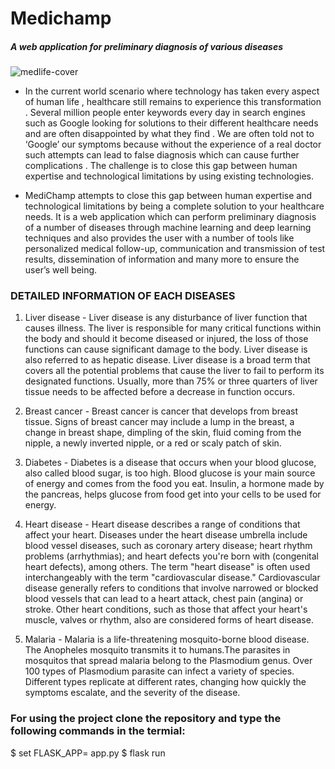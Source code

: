 # Medichamp
##### A web application for preliminary diagnosis of various diseases
![medlife-cover](https://user-images.githubusercontent.com/56245613/100550633-5315e780-32a1-11eb-920d-6a4a6f4ab256.png)


- In the current world scenario where technology has taken every aspect of human life , healthcare still remains to experience this transformation . Several million people enter keywords every day in search engines such as Google looking for solutions to their different healthcare needs and are often disappointed by what they find . We are often told not to ‘Google’ our symptoms because without the experience of a real doctor such attempts can lead to false diagnosis which can cause further complications . The challenge is to close this gap between human expertise and technological limitations by using existing technologies.

- MediChamp attempts to close this gap between human expertise and technological limitations by being a complete solution to your healthcare needs. It is a web application which can perform preliminary diagnosis of a number of diseases through machine learning and deep learning techniques and also provides the user  with a number of tools like personalized medical follow-up, communication and transmission of test results, dissemination of information and many more to ensure the user’s well being.

### DETAILED INFORMATION OF EACH DISEASES
1. Liver disease - 
    Liver disease is any disturbance of liver function that causes illness. The liver is responsible for many critical functions within the body and should it become diseased or injured, the loss of those functions can cause significant damage to the body. Liver disease is also referred to as hepatic disease.
Liver disease is a broad term that covers all the potential problems that cause the liver to fail to perform its designated functions. Usually, more than 75% or three quarters of liver tissue needs to be affected before a decrease in function occurs.

2. Breast cancer - 
    Breast cancer is cancer that develops from breast tissue. Signs of breast cancer may include a lump in the breast, a change in breast shape, dimpling of the skin, fluid coming from the nipple, a newly inverted nipple, or a red or scaly patch of skin.
    
3. Diabetes - 
    Diabetes is a disease that occurs when your blood glucose, also called blood sugar, is too high. Blood glucose is your main source of energy and comes from the food you eat. Insulin, a hormone made by the pancreas, helps glucose from food get into your cells to be used for energy.
   
4. Heart disease - 
    Heart disease describes a range of conditions that affect your heart. Diseases under the heart disease umbrella include blood vessel diseases, such as coronary artery disease; heart rhythm problems (arrhythmias); and heart defects you're born with (congenital heart defects), among others.
The term "heart disease" is often used interchangeably with the term "cardiovascular disease." Cardiovascular disease generally refers to conditions that involve narrowed or blocked blood vessels that can lead to a heart attack, chest pain (angina) or stroke. Other heart conditions, such as those that affect your heart's muscle, valves or rhythm, also are considered forms of heart disease.

5. Malaria - 
    Malaria is a life-threatening mosquito-borne blood disease. The Anopheles mosquito transmits it to humans.The parasites in mosquitos that spread malaria belong to the Plasmodium genus. Over 100 types of Plasmodium parasite can infect a variety of species. Different types replicate at different rates, changing how quickly the symptoms escalate, and the severity of the disease.
    
### For using the project clone the repository and type the following commands in the termial:
$ set FLASK_APP= app.py
$ flask run
